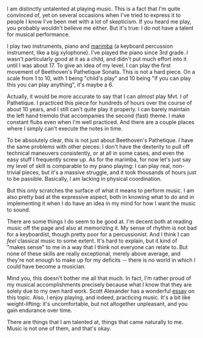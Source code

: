 <!--
.. title: Talent and the Lack Thereof
.. slug: talent-and-the-lack-thereof
.. date: 2022-12-27 00:03:57 UTC-05:00
.. tags: music, piano, talent
.. category: miscellaneous
.. link: 
.. description: 
.. type: text
-->

I am distinctly untalented at playing music.
This is a fact that I'm quite convinced of, yet on several occasions when I've tried to express it to people I know I've been met with a lot of skepticism.
If you heard me play, you probably wouldn't believe me either.
But it's true: I do not have a talent for musical performance.

I play two instruments, piano and [marimba](https://en.wikipedia.org/wiki/Marimba) (a keyboard percussion instrument, like a big xylophone).
I've played the piano since 3rd grade.
I wasn't particularly good at it as a child, and didn't put much effort into it until I was about 17.
To give an idea of my level, I can play the first movement of Beethoven's Pathetique Sonata.
This is not a hard piece.
On a scale from 1 to 10, with 1 being "child's play" and 10 being "if you can play this you can play anything", it's maybe a 6.

Actually, it would be more accurate to say that I can *almost* play Mvt. I of Pathetique.
I practiced this piece for hundreds of hours over the course of about 10 years, and I still can't quite play it properly.
I can barely maintain the left hand tremolo that accompanies the second (fast) theme.
I make constant flubs even when I'm well practiced.
And there are a couple places where I simply can't execute the notes in time.

To be absolutely clear, this is not just about Beethoven's Pathetique.
I have the same problems with other pieces: I don't have the dexterity to pull off technical maneuvers consistently, or at all in some cases, and even the easy stuff I frequently screw up.
As for the marimba, for now let's just say my level of skill is comparable to my piano playing: I can play real, non-trivial pieces, but it's a massive struggle, and it took thousands of hours just to be passible.
Basically, I am lacking in physical coordination.

But this only scratches the surface of what it means to perform music.
I am also pretty bad at the expressive aspect, both in knowing what to do and in implementing it when I do have an idea in my mind for how I want the music to sound.

There are some things I do seem to be good at.
I'm decent both at reading music off the page and also at memorizing it.
My sense of rhythm is not bad for a keyboardist, though pretty poor for a percussionist.
And I think I can *feel* classical music to some extent.
It's hard to explain, but it kind of "makes sense" to me in a way that I think not everyone can relate to.
But none of these skills are really exceptional, merely above average, and they're not enough to make up for my deficits -- there is no world in which I could have become a musician.

Mind you, this doesn't bother me all that much.
In fact, I'm rather proud of my musical accomplishments precisely because what I know that they are solely due to my own hard work.
Scott Alexander has a wonderful [essay](https://slatestarcodex.com/2015/01/31/the-parable-of-the-talents/) on this topic.
Also, I enjoy playing, and indeed, practicing music.
It's a bit like weight-lifting: it's uncomfortable, but not altogether unpleasant, and you gain endurance over time.

There are things that I am talented at, things that came naturally to me.
Music is not one of them, and that's okay.

